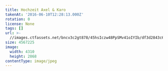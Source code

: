 ```yaml
---
title: Hochzeit Axel & Karo
takenAt: '2016-06-10T12:28:13.000Z'
rotation: 0
license: None
tags: []
url: >-
  //images.ctfassets.net/bncv3c2gt878/45hsIczw48PpSMv41oIYIb/df3d2843c669e5183868a0d54bac0fa6/hochzeit-axel--karo_27897120740_o
size: 4567225
image:
  width: 4310
  height: 2868
contentType: image/jpeg
---
```


